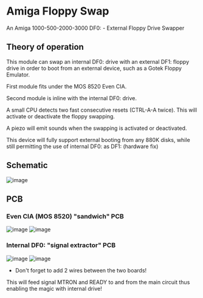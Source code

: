 # Amiga Floppy Swap
An Amiga 1000-500-2000-3000 DF0: - External Floppy Drive Swapper
## Theory of operation
This module can swap an internal DF0: drive with an external DF1: floppy drive in order to boot from an external device, such as a Gotek Floppy Emulator.

First module fits under the MOS 8520 Even CIA.

Second module is inline with the internal DF0: drive.

A small CPU detects two fast consecutive resets (CTRL-A-A twice). This will activate or deactivate the floppy swapping.

A piezo will emit sounds when the swapping is activated or deactivated.

This device will fully support external booting from any 880K disks, while still permitting the use of internal DF0: as DF1: (hardware fix)

## Schematic
![image](https://user-images.githubusercontent.com/18539931/231537184-32b204a7-5ace-447a-bb3c-b94747fb4f77.png)
## PCB
### Even CIA (MOS 8520) "sandwich" PCB
![image](https://user-images.githubusercontent.com/18539931/231581277-1eed8321-dfd0-4dcd-9db9-6d271217da2a.png)
![image](https://user-images.githubusercontent.com/18539931/231581348-d27fab04-f03f-4aac-bed5-ddacad86fa6f.png)
### Internal DF0: "signal extractor" PCB
![image](https://user-images.githubusercontent.com/18539931/231581458-66220dfb-2083-49b2-8f01-d19089d4dd1e.png)
![image](https://user-images.githubusercontent.com/18539931/231581515-ed4e5da0-7c8b-4ccf-a66c-06147e8ddd4a.png)
* Don't forget to add 2 wires between the two boards!

This will feed signal MTRON and READY to and from the main circuit thus enabling the magic with internal drive!
